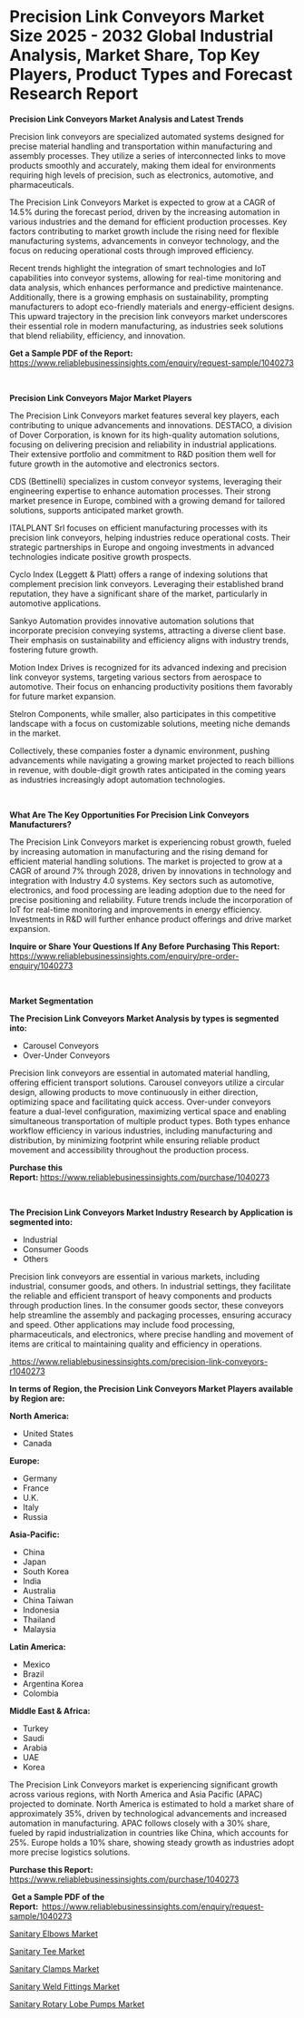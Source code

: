 <p><h1>Precision Link Conveyors Market Size 2025 - 2032 Global Industrial Analysis, Market Share, Top Key Players, Product Types and Forecast Research Report</h1></p><p><strong>Precision Link Conveyors Market Analysis and Latest Trends</strong></p>
<p><p>Precision link conveyors are specialized automated systems designed for precise material handling and transportation within manufacturing and assembly processes. They utilize a series of interconnected links to move products smoothly and accurately, making them ideal for environments requiring high levels of precision, such as electronics, automotive, and pharmaceuticals.</p><p>The Precision Link Conveyors Market is expected to grow at a CAGR of 14.5% during the forecast period, driven by the increasing automation in various industries and the demand for efficient production processes. Key factors contributing to market growth include the rising need for flexible manufacturing systems, advancements in conveyor technology, and the focus on reducing operational costs through improved efficiency. </p><p>Recent trends highlight the integration of smart technologies and IoT capabilities into conveyor systems, allowing for real-time monitoring and data analysis, which enhances performance and predictive maintenance. Additionally, there is a growing emphasis on sustainability, prompting manufacturers to adopt eco-friendly materials and energy-efficient designs. This upward trajectory in the precision link conveyors market underscores their essential role in modern manufacturing, as industries seek solutions that blend reliability, efficiency, and innovation.</p></p>
<p><strong>Get a Sample PDF of the Report:&nbsp;</strong> <a href="https://www.reliablebusinessinsights.com/enquiry/request-sample/1040273?utm_campaign=112&utm_medium=2&utm_source=Github&utm_content=ia&utm_term=10042025&utm_id=precision-link-conveyors">https://www.reliablebusinessinsights.com/enquiry/request-sample/1040273</a></p>
<p>&nbsp;</p>
<p><strong>Precision Link Conveyors Major Market Players</strong></p>
<p><p>The Precision Link Conveyors market features several key players, each contributing to unique advancements and innovations. DESTACO, a division of Dover Corporation, is known for its high-quality automation solutions, focusing on delivering precision and reliability in industrial applications. Their extensive portfolio and commitment to R&D position them well for future growth in the automotive and electronics sectors.</p><p>CDS (Bettinelli) specializes in custom conveyor systems, leveraging their engineering expertise to enhance automation processes. Their strong market presence in Europe, combined with a growing demand for tailored solutions, supports anticipated market growth.</p><p>ITALPLANT Srl focuses on efficient manufacturing processes with its precision link conveyors, helping industries reduce operational costs. Their strategic partnerships in Europe and ongoing investments in advanced technologies indicate positive growth prospects.</p><p>Cyclo Index (Leggett & Platt) offers a range of indexing solutions that complement precision link conveyors. Leveraging their established brand reputation, they have a significant share of the market, particularly in automotive applications.</p><p>Sankyo Automation provides innovative automation solutions that incorporate precision conveying systems, attracting a diverse client base. Their emphasis on sustainability and efficiency aligns with industry trends, fostering future growth.</p><p>Motion Index Drives is recognized for its advanced indexing and precision link conveyor systems, targeting various sectors from aerospace to automotive. Their focus on enhancing productivity positions them favorably for future market expansion.</p><p>Stelron Components, while smaller, also participates in this competitive landscape with a focus on customizable solutions, meeting niche demands in the market.</p><p>Collectively, these companies foster a dynamic environment, pushing advancements while navigating a growing market projected to reach billions in revenue, with double-digit growth rates anticipated in the coming years as industries increasingly adopt automation technologies.</p></p>
<p>&nbsp;</p>
<p><strong>What Are The Key Opportunities For Precision Link Conveyors Manufacturers?</strong></p>
<p><p>The Precision Link Conveyors market is experiencing robust growth, fueled by increasing automation in manufacturing and the rising demand for efficient material handling solutions. The market is projected to grow at a CAGR of around 7% through 2028, driven by innovations in technology and integration with Industry 4.0 systems. Key sectors such as automotive, electronics, and food processing are leading adoption due to the need for precise positioning and reliability. Future trends include the incorporation of IoT for real-time monitoring and improvements in energy efficiency. Investments in R&D will further enhance product offerings and drive market expansion.</p></p>
<p><strong>Inquire or Share Your Questions If Any Before Purchasing This Report:</strong> <a href="https://www.reliablebusinessinsights.com/enquiry/pre-order-enquiry/1040273?utm_campaign=112&utm_medium=2&utm_source=Github&utm_content=ia&utm_term=10042025&utm_id=precision-link-conveyors">https://www.reliablebusinessinsights.com/enquiry/pre-order-enquiry/1040273</a></p>
<p>&nbsp;</p>
<p><strong>Market Segmentation</strong></p>
<p><strong>The Precision Link Conveyors Market Analysis by types is segmented into:</strong></p>
<p><ul><li>Carousel Conveyors</li><li>Over-Under Conveyors</li></ul></p>
<p><p>Precision link conveyors are essential in automated material handling, offering efficient transport solutions. Carousel conveyors utilize a circular design, allowing products to move continuously in either direction, optimizing space and facilitating quick access. Over-under conveyors feature a dual-level configuration, maximizing vertical space and enabling simultaneous transportation of multiple product types. Both types enhance workflow efficiency in various industries, including manufacturing and distribution, by minimizing footprint while ensuring reliable product movement and accessibility throughout the production process.</p></p>
<p><strong>Purchase this Report:&nbsp;</strong><a href="https://www.reliablebusinessinsights.com/purchase/1040273?utm_campaign=112&utm_medium=2&utm_source=Github&utm_content=ia&utm_term=10042025&utm_id=precision-link-conveyors">https://www.reliablebusinessinsights.com/purchase/1040273</a></p>
<p>&nbsp;</p>
<p><strong>The Precision Link Conveyors Market Industry Research by Application is segmented into:</strong></p>
<p><ul><li>Industrial</li><li>Consumer Goods</li><li>Others</li></ul></p>
<p><p>Precision link conveyors are essential in various markets, including industrial, consumer goods, and others. In industrial settings, they facilitate the reliable and efficient transport of heavy components and products through production lines. In the consumer goods sector, these conveyors help streamline the assembly and packaging processes, ensuring accuracy and speed. Other applications may include food processing, pharmaceuticals, and electronics, where precise handling and movement of items are critical to maintaining quality and efficiency in operations.</p></p>
<p><a href="https://www.reliablebusinessinsights.com/precision-link-conveyors-r1040273?utm_campaign=112&utm_medium=2&utm_source=Github&utm_content=ia&utm_term=10042025&utm_id=precision-link-conveyors">&nbsp;https://www.reliablebusinessinsights.com/precision-link-conveyors-r1040273</a></p>
<p><strong>In terms of Region, the Precision Link Conveyors Market Players available by Region are:</strong></p>
<p>
    <p> <strong> North America: </strong>
        <ul>
            <li>United States</li>
            <li>Canada</li>
        </ul>
        </p> 
    <p> <strong> Europe: </strong>
        <ul>
            <li>Germany</li>
            <li>France</li>
            <li>U.K.</li>
            <li>Italy</li>
            <li>Russia</li>
        </ul>
        </p> 
    <p> <strong> Asia-Pacific: </strong>
        <ul>
            <li>China</li>
            <li>Japan</li>
            <li>South Korea</li>
            <li>India</li>
            <li>Australia</li>
            <li>China Taiwan</li>
            <li>Indonesia</li>
            <li>Thailand</li>
            <li>Malaysia</li>
        </ul>
        </p> 
    <p> <strong> Latin America: </strong>
        <ul>
            <li>Mexico</li>
            <li>Brazil</li>
            <li>Argentina Korea</li>
            <li>Colombia</li>
        </ul>
        </p> 
    <p> <strong> Middle East & Africa: </strong>
        <ul>
            <li>Turkey</li>
            <li>Saudi</li>
            <li>Arabia</li>
            <li>UAE</li>
            <li>Korea</li>
        </ul>
    </p>
    </p>
<p><p>The Precision Link Conveyors market is experiencing significant growth across various regions, with North America and Asia Pacific (APAC) projected to dominate. North America is estimated to hold a market share of approximately 35%, driven by technological advancements and increased automation in manufacturing. APAC follows closely with a 30% share, fueled by rapid industrialization in countries like China, which accounts for 25%. Europe holds a 10% share, showing steady growth as industries adopt more precise logistics solutions.</p></p>
<p><strong>Purchase this Report: </strong><a href="https://www.reliablebusinessinsights.com/purchase/1040273?utm_campaign=112&utm_medium=2&utm_source=Github&utm_content=ia&utm_term=10042025&utm_id=precision-link-conveyors">https://www.reliablebusinessinsights.com/purchase/1040273</a></p>
<p>&nbsp;<strong>Get a Sample PDF of the Report:&nbsp;&nbsp;</strong><a href="https://www.reliablebusinessinsights.com/enquiry/request-sample/1040273?utm_campaign=112&utm_medium=2&utm_source=Github&utm_content=ia&utm_term=10042025&utm_id=precision-link-conveyors">https://www.reliablebusinessinsights.com/enquiry/request-sample/1040273</a></p>
<p><strong></strong></p>
<p><p><a href="https://github.com/ekerswenzlb0/Market-Research-Report-List-1/blob/main/sanitary-elbows-market.md?utm_campaign=112&utm_medium=2&utm_source=Github&utm_content=ia&utm_term=10042025&utm_id=precision-link-conveyors">Sanitary Elbows Market</a></p><p><a href="https://github.com/provorikovar/Market-Research-Report-List-7/blob/main/sanitary-tee-market.md?utm_campaign=112&utm_medium=2&utm_source=Github&utm_content=ia&utm_term=10042025&utm_id=precision-link-conveyors">Sanitary Tee Market</a></p><p><a href="https://github.com/bhatttutty2p/Market-Research-Report-List-1/blob/main/sanitary-clamps-market.md?utm_campaign=112&utm_medium=2&utm_source=Github&utm_content=ia&utm_term=10042025&utm_id=precision-link-conveyors">Sanitary Clamps Market</a></p><p><a href="https://github.com/CliffMedina6/Market-Research-Report-List-7/blob/main/sanitary-weld-fittings-market.md?utm_campaign=112&utm_medium=2&utm_source=Github&utm_content=ia&utm_term=10042025&utm_id=precision-link-conveyors">Sanitary Weld Fittings Market</a></p><p><a href="https://github.com/colloerrinbp/Market-Research-Report-List-1/blob/main/sanitary-rotary-lobe-pumps-market.md?utm_campaign=112&utm_medium=2&utm_source=Github&utm_content=ia&utm_term=10042025&utm_id=precision-link-conveyors">Sanitary Rotary Lobe Pumps Market</a></p></p>